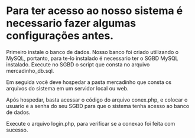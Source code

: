 # Para ter acesso ao nosso sistema é necessario fazer algumas configurações antes.

Primeiro instale o banco de dados. Nosso banco foi criado utilizando o MySQL, portanto, para te-lo instalado é necessario ter o SGBD MySQL instalado. Execute no SGBD o script que consta no arquivo mercadinho_db.sql.

Em seguida você deve hospedar a pasta mercadinho que consta os arquivos do sistema em um servidor local ou web.

Após hospedar, basta acessar o código do arquivo conex.php, e colocar o usuario e a senha do seu SGBD para que o sistema tenha acesso ao banco de dados.

Execute o arquivo login.php, para verificar se a conexao foi feita com sucesso.
